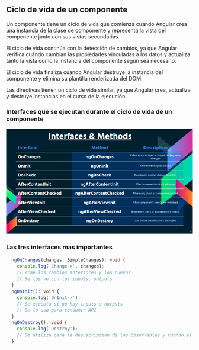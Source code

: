 ## Ciclo de vida de un componente

Un componente tiene un ciclo de vida que comienza cuando Angular crea una instancia de la clase de componente y representa la vista del componente junto con sus vistas secundarias.

El ciclo de vida continúa con la detección de cambios, ya que Angular verifica cuándo cambian las propiedades vinculadas a los datos y actualiza tanto la vista como la instancia del componente según sea necesario.

El ciclo de vida finaliza cuando Angular destruye la instancia del componente y elimina su plantilla renderizada del DOM.

Las directivas tienen un ciclo de vida similar, ya que Angular crea, actualiza y destruye instancias en el curso de la ejecución.

### Interfaces que se ejecutan durante el ciclo de vida de un componente

![Ciclo de vida de un compontente](./../../assets/images/ciclo-vida-componente-angular.png)

### Las tres interfaces mas importantes

```typescript
  ngOnChanges(changes: SimpleChanges): void {
    console.log('Change->', changes);
    // Trae los cambios anteriores y los nuevos
    // Se los ve con los inputs, outputs
  }
  ngOnInit(): void {
    console.log('OnInit->');
    // Se ejecuta si no hay inputs u outputs
    // Se lo usa para consumir API
  }
  ngOnDestroy(): void {
    console.log('Destroy');
    // Se utiliza para la desuscripcion de los observables y cuando el usuario va a abondar el componente
  }
```

